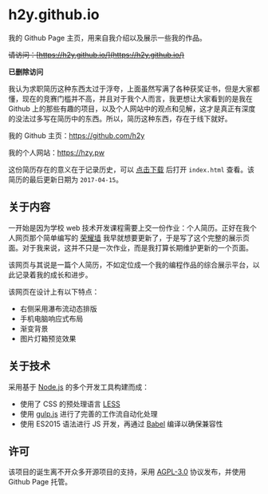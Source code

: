# h2y.github.io

我的 Github Page 主页，用来自我介绍以及展示一些我的作品。

<del>请访问：[https://h2y.github.io/](https://h2y.github.io/)</del>

**已删除访问**

我认为求职简历这种东西太过于浮夸，上面虽然写满了各种获奖证书，但是大家都懂，现在的竞赛门槛并不高，并且对于我个人而言，我更想让大家看到的是我在 Github 上的那些有趣的项目，以及个人网站中的观点和见解，这才是真正有深度的没法过多写在简历中的东西。所以，简历这种东西，存在于线下就好。

我的 Github 主页：<https://github.com/h2y>

我的个人网站：<https://hzy.pw>

这份简历存在的意义在于记录历史，可以 [点击下载](https://github.com/h2y/h2y.github.io/archive/resume-2017.zip) 后打开 `index.html` 查看。该简历的最后更新日期为 `2017-04-15`。


## 关于内容

一开始是因为学校 web 技术开发课程需要上交一份作业：个人简历。正好在我个人网页那个简单编写的 [荣耀墙](https://hzy.pw/honours) 我早就想要更新了，于是写了这个完整的展示页面。对于我来说，这并不只是一次作业，而是我打算长期维护更新的一个页面。

该网页与其说是一篇个人简历，不如定位成一个我的编程作品的综合展示平台，以此记录着我的成长和进步。

该网页在设计上有以下特点：

- 右侧采用瀑布流动态排版
- 手机电脑响应式布局
- 渐变背景
- 图片灯箱预览效果

## 关于技术

采用基于 [Node.js](https://nodejs.org) 的多个开发工具构建而成：

- 使用了 CSS 的预处理语言 [LESS](http://lesscss.org/)
- 使用 [gulp.js](http://gulpjs.com/) 进行了完善的工作流自动化处理
- 使用 ES2015 语法进行 JS 开发，再通过 [Babel](https://babeljs.io/) 编译以确保兼容性

## 许可

该项目的诞生离不开众多开源项目的支持，采用 [AGPL-3.0](https://www.gnu.org/licenses/agpl-3.0.html) 协议发布，并使用 Github Page 托管。
